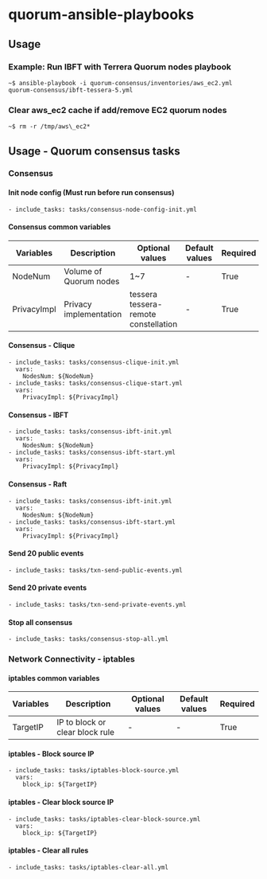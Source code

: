 # quorum-ansible-playbooks

## Usage

### Example: Run IBFT with Terrera Quorum nodes playbook
```
~$ ansible-playbook -i quorum-consensus/inventories/aws_ec2.yml quorum-consensus/ibft-tessera-5.yml
```

### Clear aws\_ec2 cache if add/remove EC2 quorum nodes
```
~$ rm -r /tmp/aws\_ec2*
```

## Usage - Quorum consensus tasks 

### Consensus

#### Init node config (Must run before run consensus)
```
- include_tasks: tasks/consensus-node-config-init.yml
```

#### Consensus common variables

Variables | Description | Optional values | Default values | Required
--------- | ----------- | --------------- | -------------- | --------
NodeNum | Volume of Quorum nodes | 1~7 | - | True
PrivacyImpl | Privacy implementation | tessera <br> tessera-remote <br> constellation | - | True

#### Consensus - Clique
```
- include_tasks: tasks/consensus-clique-init.yml
  vars:
    NodesNum: ${NodeNum}
- include_tasks: tasks/consensus-clique-start.yml
  vars:
    PrivacyImpl: ${PrivacyImpl}
```

#### Consensus - IBFT
```
- include_tasks: tasks/consensus-ibft-init.yml
  vars:
    NodesNum: ${NodeNum}
- include_tasks: tasks/consensus-ibft-start.yml
  vars:
    PrivacyImpl: ${PrivacyImpl}
```

#### Consensus - Raft
```
- include_tasks: tasks/consensus-ibft-init.yml
  vars:
    NodesNum: ${NodeNum}
- include_tasks: tasks/consensus-ibft-start.yml
  vars:
    PrivacyImpl: ${PrivacyImpl}
```

#### Send 20 public events
```
- include_tasks: tasks/txn-send-public-events.yml
```

#### Send 20 private events
```
- include_tasks: tasks/txn-send-private-events.yml
```

#### Stop all consensus
```
- include_tasks: tasks/consensus-stop-all.yml
```

### Network Connectivity - iptables

#### iptables common variables
Variables | Description | Optional values | Default values | Required
--------- | ----------- | --------------- | -------------- | --------
TargetIP | IP to block or clear block rule | - | - | True 

#### iptables - Block source IP
```
- include_tasks: tasks/iptables-block-source.yml
  vars:
    block_ip: ${TargetIP}
``` 

#### iptables - Clear block source IP
```
- include_tasks: tasks/iptables-clear-block-source.yml
  vars:
    block_ip: ${TargetIP}
```

#### iptables - Clear all rules
```
- include_tasks: tasks/iptables-clear-all.yml
```
